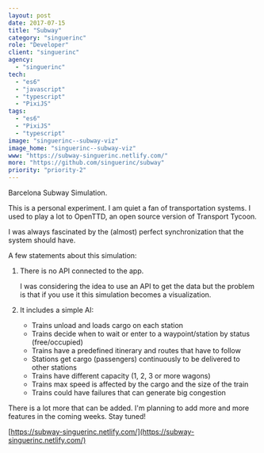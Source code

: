 ```yaml
---
layout: post
date: 2017-07-15
title: "Subway"
category: "singuerinc"
role: "Developer"
client: "singuerinc"
agency:
  - "singuerinc"
tech:
  - "es6"
  - "javascript"
  - "typescript"
  - "PixiJS"
tags:
  - "es6"
  - "PixiJS"
  - "typescript"
image: "singuerinc--subway-viz"
image_home: "singuerinc--subway-viz"
www: "https://subway-singuerinc.netlify.com/"
more: "https://github.com/singuerinc/subway"
priority: "priority-2"
---
```


Barcelona Subway Simulation.

This is a personal experiment. I am quiet a fan of transportation systems. I used to play a lot to
OpenTTD, an open source version of Transport Tycoon.

I was always fascinated by the (almost) perfect synchronization that the system should have.

A few statements about this simulation:

1.  There is no API connected to the app.

    I was considering the idea to use an API to get the data but the problem is that if you use it this simulation becomes a visualization.

2.  It includes a simple AI:

    - Trains unload and loads cargo on each station
    - Trains decide when to wait or enter to a waypoint/station by status (free/occupied)
    - Trains have a predefined itinerary and routes that have to follow
    - Stations get cargo (passengers) continuously to be delivered to other stations
    - Trains have different capacity (1, 2, 3 or more wagons)
    - Trains max speed is affected by the cargo and the size of the train
    - Trains could have failures that can generate big congestion

There is a lot more that can be added. I'm planning to add more and more features in the coming weeks. Stay tuned!

[https://subway-singuerinc.netlify.com/](https://subway-singuerinc.netlify.com/)
